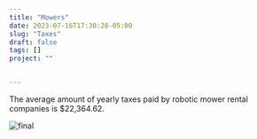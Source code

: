 ```yaml
---
title: "Mowers"
date: 2023-07-16T17:30:28-05:00
slug: "Taxes"
draft: false
tags: []
project: ""


---
```


The average amount of yearly taxes paid by robotic mower rental companies is $22,364.62.

![final][final]

[final]: /pages/mowers/robit2.png "Final Assembly"
